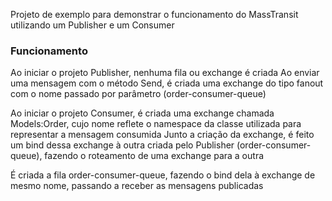 Projeto de exemplo para demonstrar o funcionamento do MassTransit utilizando um Publisher e um Consumer


### Funcionamento

Ao iniciar o projeto Publisher, nenhuma fila ou exchange é criada
Ao enviar uma mensagem com o método Send, é criada uma exchange do tipo fanout com o nome passado por parâmetro (order-consumer-queue)

Ao iniciar o projeto Consumer, é criada uma exchange chamada Models:Order, cujo nome reflete o namespace da classe utilizada para representar a mensagem consumida
Junto a criação da exchange, é feito um bind dessa exchange à outra criada pelo Publisher (order-consumer-queue), fazendo o roteamento de uma exchange para a outra

É criada a fila order-consumer-queue, fazendo o bind dela à exchange de mesmo nome, passando a receber as mensagens publicadas